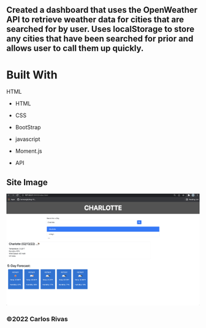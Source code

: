  ## Created a dashboard that uses the OpenWeather API to retrieve weather data for cities that are searched for by user. Uses localStorage to store any cities that have been searched for prior and allows user to call them up quickly.

# Built With
HTML
* HTML
* CSS
* BootStrap
* javascript

* Moment.js
* API 

## Site Image
![alt text](/images/weather.png)
### ©️2022 Carlos Rivas
